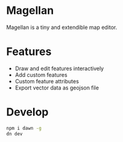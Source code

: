 # Magellan

Magellan is a tiny and extendible map editor.

# Features

* Draw and edit features interactively
* Add custom features
* Custom feature attributes
* Export vector data as geojson file

# Develop

```sh
npm i dawn -g
dn dev
```